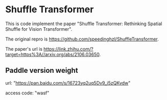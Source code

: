 # Shuffle Transformer

This is code implement the paper "Shuffle Transformer: Rethinking Spatial Shuffle for Vision Transformer".

The original repro is https://github.com/speedinghzl/ShuffleTransformer.

The paper's url is https://link.zhihu.com/?target=https%3A//arxiv.org/abs/2106.03650.

## Paddle version weight 

url: "https://pan.baidu.com/s/16723yq2uq5Dv9_i5zQKvdw"

access code: "wasf"